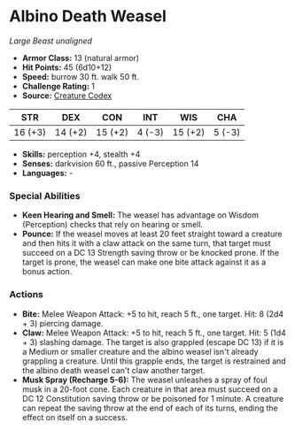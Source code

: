# Albino Death Weasel

*Large* *Beast* *unaligned*

- **Armor Class:** 13 (natural armor)
- **Hit Points:** 45 (6d10+12)
- **Speed:** burrow 30 ft. walk 50 ft.
- **Challenge Rating:** 1
- **Source:** [Creature Codex](https://koboldpress.com/kpstore/product/creature-codex-for-5th-edition-dnd/)

| STR | DEX | CON | INT | WIS | CHA |
| --- | --- | --- | --- | --- | --- |
| 16 (+3) | 14 (+2) | 15 (+2) | 4 (-3) | 15 (+2) | 5 (-3) |

- **Skills:** perception +4, stealth +4
- **Senses:** darkvision 60 ft., passive Perception 14
- **Languages:** -
### Special Abilities
- **Keen Hearing and Smell:** The weasel has advantage on Wisdom (Perception) checks that rely on hearing or smell.
- **Pounce:** If the weasel moves at least 20 feet straight toward a creature and then hits it with a claw attack on the same turn, that target must succeed on a DC 13 Strength saving throw or be knocked prone. If the target is prone, the weasel can make one bite attack against it as a bonus action.
### Actions
- **Bite:** Melee Weapon Attack: +5 to hit, reach 5 ft., one target. Hit: 8 (2d4 + 3) piercing damage.
- **Claw:** Melee Weapon Attack: +5 to hit, reach 5 ft., one target. Hit: 5 (1d4 + 3) slashing damage. The target is also grappled (escape DC 13) if it is a Medium or smaller creature and the albino weasel isn't already grappling a creature. Until this grapple ends, the target is restrained and the albino death weasel can't claw another target.
- **Musk Spray (Recharge 5-6):** The weasel unleashes a spray of foul musk in a 20-foot cone. Each creature in that area must succeed on a DC 12 Constitution saving throw or be poisoned for 1 minute. A creature can repeat the saving throw at the end of each of its turns, ending the effect on itself on a success.
